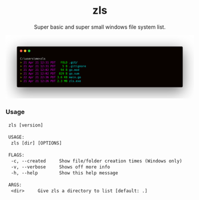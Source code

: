 <div align="center">
<h1>zls</h1>

Super basic and super small windows file system list.

![zls terminal](example.png)
</div>

### Usage
```
 zls [version]

 USAGE:
  zls [dir] [OPTIONS]

 FLAGS:
  -c, --created		Show file/folder creation times (Windows only)
  -v, --verbose		Shows off more info
  -h, --help		Show this help message

 ARGS:
  <dir>		Give zls a directory to list [default: .]
  
  ```
